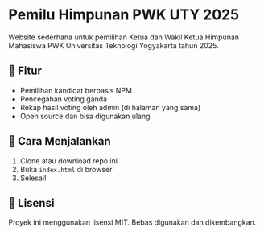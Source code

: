 # Pemilu Himpunan PWK UTY 2025

Website sederhana untuk pemilihan Ketua dan Wakil Ketua Himpunan Mahasiswa PWK Universitas Teknologi Yogyakarta tahun 2025.

## 🔧 Fitur
- Pemilihan kandidat berbasis NPM
- Pencegahan voting ganda
- Rekap hasil voting oleh admin (di halaman yang sama)
- Open source dan bisa digunakan ulang

## 🚀 Cara Menjalankan
1. Clone atau download repo ini
2. Buka `index.html` di browser
3. Selesai!

## 📄 Lisensi
Proyek ini menggunakan lisensi MIT. Bebas digunakan dan dikembangkan.

